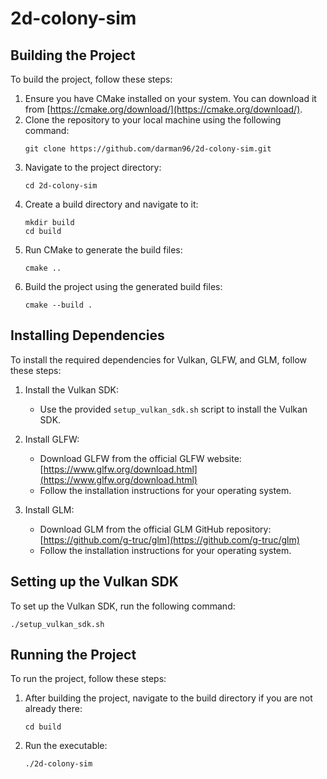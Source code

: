 # 2d-colony-sim

## Building the Project

To build the project, follow these steps:

1. Ensure you have CMake installed on your system. You can download it from [https://cmake.org/download/](https://cmake.org/download/).
2. Clone the repository to your local machine using the following command:
   ```
   git clone https://github.com/darman96/2d-colony-sim.git
   ```
3. Navigate to the project directory:
   ```
   cd 2d-colony-sim
   ```
4. Create a build directory and navigate to it:
   ```
   mkdir build
   cd build
   ```
5. Run CMake to generate the build files:
   ```
   cmake ..
   ```
6. Build the project using the generated build files:
   ```
   cmake --build .
   ```

## Installing Dependencies

To install the required dependencies for Vulkan, GLFW, and GLM, follow these steps:

1. Install the Vulkan SDK:
   - Use the provided `setup_vulkan_sdk.sh` script to install the Vulkan SDK.

2. Install GLFW:
   - Download GLFW from the official GLFW website: [https://www.glfw.org/download.html](https://www.glfw.org/download.html)
   - Follow the installation instructions for your operating system.

3. Install GLM:
   - Download GLM from the official GLM GitHub repository: [https://github.com/g-truc/glm](https://github.com/g-truc/glm)
   - Follow the installation instructions for your operating system.

## Setting up the Vulkan SDK

To set up the Vulkan SDK, run the following command:
```
./setup_vulkan_sdk.sh
```

## Running the Project

To run the project, follow these steps:

1. After building the project, navigate to the build directory if you are not already there:
   ```
   cd build
   ```
2. Run the executable:
   ```
   ./2d-colony-sim
   ```

